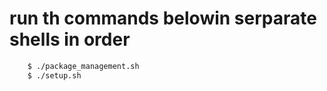 # run th commands belowin serparate shells in order

```bash
    $ ./package_management.sh
    $ ./setup.sh
```

